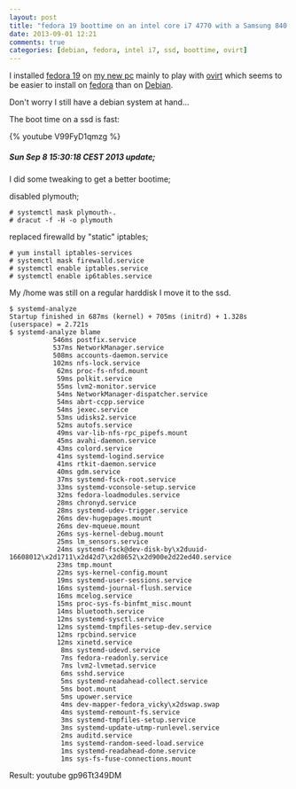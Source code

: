 ```yaml
---
layout: post
title: "fedora 19 boottime on an intel core i7 4770 with a Samsung 840 Pro Series 256GB ssd"
date: 2013-09-01 12:21
comments: true
categories: [debian, fedora, intel i7, ssd, boottime, ovirt] 
---
```


I installed <a href="http://fedoraproject.org/">fedora 19</a> on <a href="http://stafwag.github.io/blog/blog/2013/08/25/the-benefits-of-stopping-smoking-dot-dot-dot/">my new pc</a> mainly to play with <a href="http://www.ovirt.org/">ovirt</a> which seems to be easier to install on  <a href="http://fedoraproject.org/">fedora</a> than on <a href="http://www.debian.org">Debian</a>.


Don't worry I still have a debian system at hand...

The boot time on a ssd is fast:


{% youtube V99FyD1qmzg %}


##### Sun Sep  8 15:30:18 CEST 2013 update;

 
I did some tweaking to get a better bootime;

disabled plymouth;

```
# systemctl mask plymouth-.
# dracut -f -H -o plymouth
```
replaced firewalld by "static" iptables;
```
# yum install iptables-services
# systemctl mask firewalld.service
# systemctl enable iptables.service
# systemctl enable ip6tables.service
```

My /home was still on a  regular harddisk I move it to the ssd.

```
$ systemd-analyze 
Startup finished in 687ms (kernel) + 705ms (initrd) + 1.328s (userspace) = 2.721s
$ systemd-analyze blame
           546ms postfix.service
           537ms NetworkManager.service
           508ms accounts-daemon.service
           102ms nfs-lock.service
            62ms proc-fs-nfsd.mount
            59ms polkit.service
            55ms lvm2-monitor.service
            54ms NetworkManager-dispatcher.service
            54ms abrt-ccpp.service
            54ms jexec.service
            53ms udisks2.service
            52ms autofs.service
            49ms var-lib-nfs-rpc_pipefs.mount
            45ms avahi-daemon.service
            43ms colord.service
            41ms systemd-logind.service
            41ms rtkit-daemon.service
            40ms gdm.service
            37ms systemd-fsck-root.service
            33ms systemd-vconsole-setup.service
            32ms fedora-loadmodules.service
            28ms chronyd.service
            28ms systemd-udev-trigger.service
            26ms dev-hugepages.mount
            26ms dev-mqueue.mount
            26ms sys-kernel-debug.mount
            25ms lm_sensors.service
            24ms systemd-fsck@dev-disk-by\x2duuid-16608012\x2d1711\x2d42d7\x2d8652\x2d900e2d22ed40.service
            23ms tmp.mount
            22ms sys-kernel-config.mount
            19ms systemd-user-sessions.service
            16ms systemd-journal-flush.service
            16ms mcelog.service
            15ms proc-sys-fs-binfmt_misc.mount
            14ms bluetooth.service
            12ms systemd-sysctl.service
            12ms systemd-tmpfiles-setup-dev.service
            12ms rpcbind.service
            12ms xinetd.service
             8ms systemd-udevd.service
             7ms fedora-readonly.service
             7ms lvm2-lvmetad.service
             6ms sshd.service
             5ms systemd-readahead-collect.service
             5ms boot.mount
             5ms upower.service
             4ms dev-mapper-fedora_vicky\x2dswap.swap
             4ms systemd-remount-fs.service
             3ms systemd-tmpfiles-setup.service
             3ms systemd-update-utmp-runlevel.service
             2ms auditd.service
             1ms systemd-random-seed-load.service
             1ms systemd-readahead-done.service
             1ms sys-fs-fuse-connections.mount
```

Result:
youtube gp96Tt349DM
